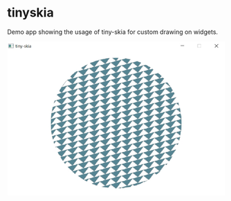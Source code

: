 # tinyskia
Demo app showing the usage of tiny-skia for custom drawing on widgets.

![alt_test](assets/ex.jpg)
